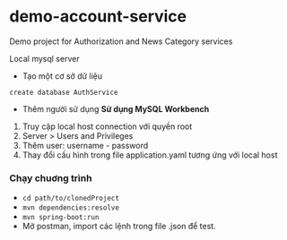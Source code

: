# demo-account-service
Demo project for Authorization and News Category services

Local mysql server
* Tạo một cơ sở dữ liệu

```
create database AuthService
```
* Thêm người sử dụng 
**Sử dụng MySQL Workbench**
1. Truy cập local host connection với quyền root
2. Server > Users and Privileges
3. Thêm user: username - password
4. Thay đổi cấu hình trong file application.yaml tương ứng với local host

### Chạy chuơng trình
* `cd path/to/clonedProject`
* `mvn dependencies:resolve`
* `mvn spring-boot:run`
* Mở postman, import các lệnh trong file .json để test.
